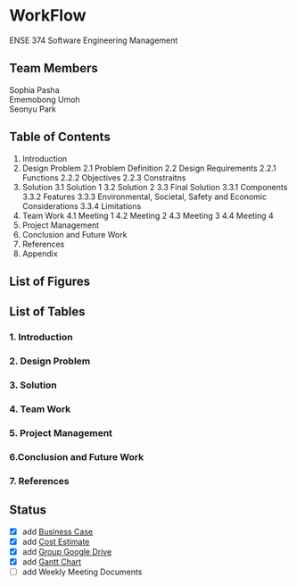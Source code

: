 # WorkFlow
ENSE 374 Software Engineering Management


## Team Members
Sophia Pasha <br />
Ememobong Umoh <br />
Seonyu Park <br />


## Table of Contents
1. Introduction
2. Design Problem
   2.1 Problem Definition
   2.2 Design Requirements
     2.2.1 Functions
     2.2.2 Objectives
     2.2.3 Constraitns
3. Solution
   3.1 Solution 1
   3.2 Solution 2
   3.3 Final Solution
     3.3.1 Components
     3.3.2 Features
     3.3.3 Environmental, Societal, Safety and Economic Considerations
     3.3.4 Limitations
4. Team Work
   4.1 Meeting 1
   4.2 Meeting 2
   4.3 Meeting 3
   4.4 Meeting 4
5. Project Management
6. Conclusion and Future Work
7. References
8. Appendix

## List of Figures
## List of Tables

### 1. Introduction

### 2. Design Problem

### 3. Solution

### 4. Team Work

### 5. Project Management

### 6.Conclusion and Future Work

### 7. References


## Status
- [x] add [Business Case](https://github.com/Getsched/Project/blob/main/documents/Business_Case.pdf)
- [x] add [Cost Estimate](https://github.com/Getsched/Project/blob/main/documents/Cost_Estimates.pdf)
- [x] add [Group Google Drive](https://github.com/Getsched/Project/blob/main/documents/Group_Google_Drive.md)
- [x] add [Gantt Chart](https://github.com/Getsched/Project/blob/main/documents/Gantt_Chart.pdf)
- [ ] add Weekly Meeting Documents
